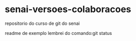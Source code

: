# senai-versoes-colaboracoes
repositorio do curso de git do senai

readme de exemplo
lembrei do comando:git status
